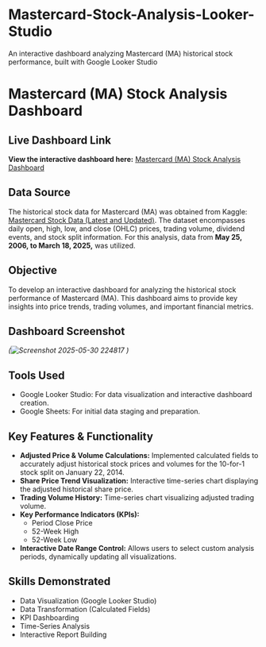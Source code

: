 # Mastercard-Stock-Analysis-Looker-Studio
An interactive dashboard analyzing Mastercard (MA) historical stock performance, built with Google Looker Studio
# Mastercard (MA) Stock Analysis Dashboard
## Live Dashboard Link
**View the interactive dashboard here:** [Mastercard (MA) Stock Analysis Dashboard](https://lookerstudio.google.com/reporting/be4555c8-dd9a-4edc-b660-2ad7ba2ba906)

## Data Source
The historical stock data for Mastercard (MA) was obtained from Kaggle: [Mastercard Stock Data (Latest and Updated)](https://www.kaggle.com/datasets/kalilurrahman/mastercard-stock-data-latest-and-updated). The dataset encompasses daily open, high, low, and close (OHLC) prices, trading volume, dividend events, and stock split information. For this analysis, data from **May 25, 2006, to March 18, 2025,** was utilized.

## Objective
To develop an interactive dashboard for analyzing the historical stock performance of Mastercard (MA). This dashboard aims to provide key insights into price trends, trading volumes, and important financial metrics.



## Dashboard Screenshot
*(![Screenshot 2025-05-30 224817](https://github.com/user-attachments/assets/8567b1c2-a0ed-4aad-9c0e-67c5a27923a3)
)*


## Tools Used
* Google Looker Studio: For data visualization and interactive dashboard creation.
* Google Sheets: For initial data staging and preparation.

## Key Features & Functionality
* **Adjusted Price & Volume Calculations:** Implemented calculated fields to accurately adjust historical stock prices and volumes for the 10-for-1 stock split on January 22, 2014.
* **Share Price Trend Visualization:** Interactive time-series chart displaying the adjusted historical share price.
* **Trading Volume History:** Time-series chart visualizing adjusted trading volume.
* **Key Performance Indicators (KPIs):**
    * Period Close Price
    * 52-Week High
    * 52-Week Low
* **Interactive Date Range Control:** Allows users to select custom analysis periods, dynamically updating all visualizations.

## Skills Demonstrated
* Data Visualization (Google Looker Studio)
* Data Transformation (Calculated Fields)
* KPI Dashboarding
* Time-Series Analysis
* Interactive Report Building
